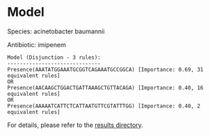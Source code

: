 
# Model

Species: acinetobacter baumannii

Antibiotic: imipenem

```
Model (Disjunction - 3 rules):
------------------------------
Presence(AAATATGGAAATGCGGTCAGAAATGCCGGCA) [Importance: 0.69, 31 equivalent rules]
OR
Presence(AACAAGCTGGACTGATTAAAGCTGTTACAGA) [Importance: 0.40, 16 equivalent rules]
OR
Presence(AAAAATCATTCTCATTAATGTTCGTATTTGG) [Importance: 0.40, 2 equivalent rules]

```

For details, please refer to the [results directory](../../../../../results/scm_b/acinetobacter%20baumannii/imipenem/repeat_8/).

